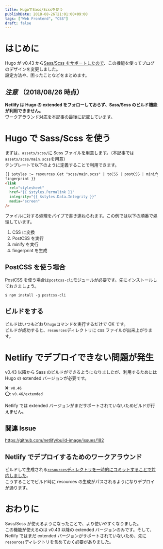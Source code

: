 ```yaml
---
title: HugoでSass/Scssを使う
publishDate: 2018-08-26T21:01:00+09:00
tags: ["Web Frontend", "CSS"]
draft: false
---
```


# はじめに

Hugo が v0.43 から[Sass/Scss をサポートしたので](https://gohugo.io/hugo-pipes/scss-sass/)、この機能を使ってブログのデザインを変更しました。  
設定方法や、困ったことなどをまとめます。

## _注意_ （2018/08/26 時点）

**Netlify は Hugo の extended をフォローしておらず、Sass/Scss のビルド機能が利用できません。**  
ワークアラウンド対応を本記事の最後に記載しています。

# Hugo で Sass/Scss を使う

まずは、`assets/scss/`に Scss ファイルを用意します。（本記事では`assets/scss/main.scss`を用意）  
テンプレートで以下のように定義することで利用できます。

```html
{{ $styles := resources.Get "scss/main.scss" | toCSS | postCSS | minify |
fingerprint }}
<link
  rel="stylesheet"
  href="{{ $styles.Permalink }}"
  integrity="{{ $styles.Data.Integrity }}"
  media="screen"
/>
```

ファイルに対する処理をパイプで書き連ねられます。この例では以下の順番で処理しています。

1. CSS に変換
2. PostCSS を実行
3. minify を実行
4. fingerprint を生成

## PostCSS を使う場合

PostCSS を使う場合は`postcss-cli`モジュールが必要です。先にインストールしておきましょう。

```
$ npm install -g postcss-cli
```

## ビルドをする

ビルドはいつもどおり`hugo`コマンドを実行するだけで OK です。  
ビルドが成功すると、`resources`ディレクトリに css ファイルが出来上がります。

# Netlify でデプロイできない問題が発生

v0.43 以降から Sass のビルドができるようになりましたが、利用するためには Hugo の extended バージョンが必要です。

❌: `v0.46`  
⭕: `v0.46/extended`

Netlify では extended バージョンがまだサポートされていないためビルドが行えません。

## 関連 Issue

https://github.com/netlify/build-image/issues/182

## Netlify でデプロイするためのワークアラウンド

ビルドして生成される[`resources`ディレクトリを一時的にコミットすることで対応しました](https://github.com/70-10/blog/commit/8ee2b8fb9f4a55a05f28bfbe224fa81f2e29fa38)。  
こうすることでビルド時に resources の生成がパスされるようになりデプロイが通ります。

# おわりに

Sass/Scss が使えるようになったことで、より使いやすくなりました。  
この機能が使えるのは v0.43 以降の extended バージョンのみです。そして、Netlify ではまだ extended バージョンがサポートされていないため、先に`resources`ディレクトリを含めておく必要がありました。

